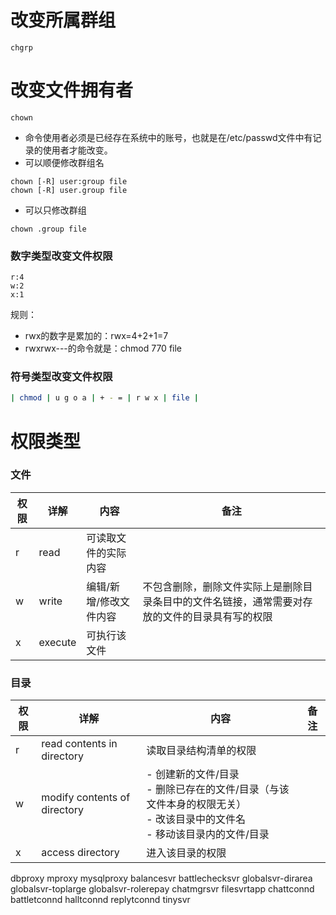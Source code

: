 # 改变所属群组
```shell
chgrp
```

# 改变文件拥有者
```shell
chown
```
- 命令使用者必须是已经存在系统中的账号，也就是在/etc/passwd文件中有记录的使用者才能改变。
- 可以顺便修改群组名
```shell
chown [-R] user:group file
chown [-R] user.group file
```
- 可以只修改群组
```shell
chown .group file
```

### 数字类型改变文件权限
```
r:4
w:2
x:1
```

规则：
- rwx的数字是累加的：rwx=4+2+1=7
- rwxrwx---的命令就是：chmod 770 file

### 符号类型改变文件权限
```bash
| chmod | u g o a | + - = | r w x | file |
```


# 权限类型

### 文件

| 权限  | 详解      | 内容           | 备注                                              |
| --- | ------- | ------------ | ----------------------------------------------- |
| r   | read    | 可读取文件的实际内容   |                                                 |
| w   | write   | 编辑/新增/修改文件内容 | 不包含删除，删除文件实际上是删除目录条目中的文件名链接，通常需要对存放的文件的目录具有写的权限 |
| x   | execute | 可执行该文件       |                                                 |

### 目录

| 权限  | 详解                           | 内容                                                                          | 备注  |
| --- | ---------------------------- | --------------------------------------------------------------------------- | --- |
| r   | read contents in directory   | 读取目录结构清单的权限                                                                 |     |
| w   | modify contents of directory | - 创建新的文件/目录<br>- 删除已存在的文件/目录（与该文件本身的权限无关）<br>- 改该目录中的文件名<br>-  移动该目录内的文件/目录 |     |
| x   | access directory             | 进入该目录的权限                                                                    |     |


dbproxy
mproxy
mysqlproxy
balancesvr
battlechecksvr
globalsvr-dirarea
globalsvr-toplarge
globalsvr-rolerepay
chatmgrsvr
filesvrtapp
chattconnd
battletconnd
halltconnd
replytconnd
tinysvr